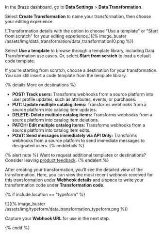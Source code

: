 In the Braze dashboard, go to **Data Settings** > **Data Transformation**.

Select **Create Transformation** to name your transformation, then choose your editing experience.

![Transformation details with the option to choose "Use a template" or "Start from scratch" for your editing experience.]({% image_buster /assets/img/data_transformation/data_transformation10.png %})

Select **Use a template** to browse through a template library, including Data Transformation use cases. Or, select **Start from scratch** to load a default code template. 

If you're starting from scratch, choose a destination for your transformation. You can still insert a code template from the template library.

{% details More on destinations %}
* **POST: Track users:** Transforms webhooks from a source platform into user profile updates, such as attributes, events, or purchases.
* **PUT: Update multiple catalog items:** Transforms webhooks from a source platform into catalog item updates.
* **DELETE: Delete multiple catalog items:** Transforms webhooks from a source platform into catalog item deletions.
* **PATCH: Edit multiple catalog items:** Transforms webhooks from a source platform into catalog item edits.
* **POST: Send messages immediately via API Only:** Transforms webhooks from a source platform to send immediate messages to designated users.
{% enddetails %}

{% alert note %}
Want to request additional templates or destinations? Consider leaving [product feedback]({{site.baseurl}}/user_guide/administrative/access_braze/portal/).
{% endalert %}

After creating your transformation, you'll see the detailed view of the transformation. Here, you can view the most recent webhook received for this transformation under **Webhook details** and a space to write your transformation code under **Transformation code**.

{% if include.location == "typeform" %}

![]({% image_buster /assets/img/typeform/data_transformation_typeform.png %})

Capture your **Webhook URL** for use in the next step.

{% endif %}
